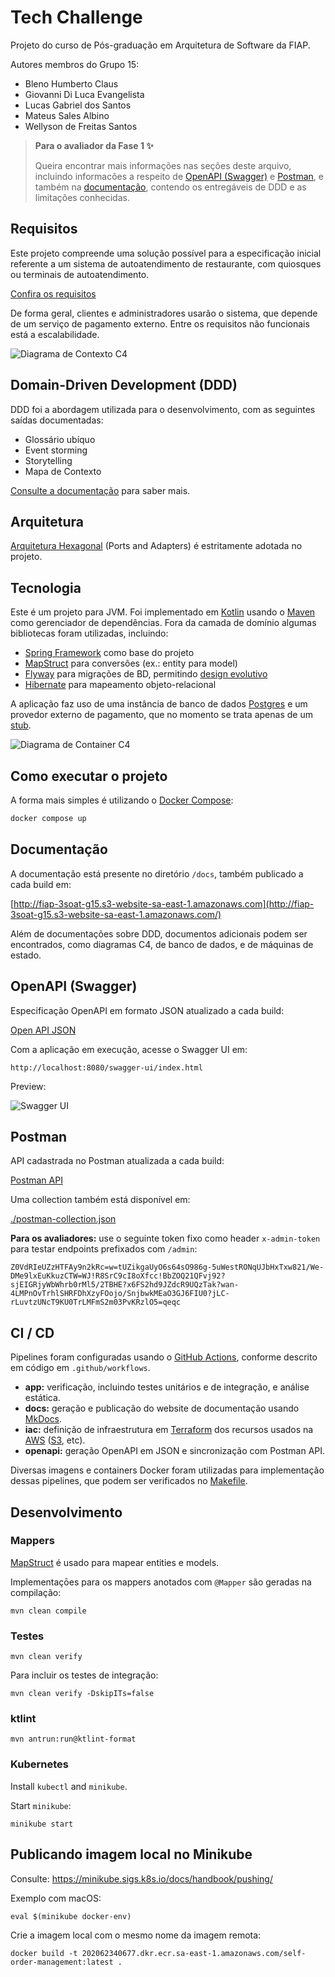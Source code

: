 # Tech Challenge

Projeto do curso de Pós-graduação em Arquitetura de Software da FIAP.

Autores membros do Grupo 15:

- Bleno Humberto Claus
- Giovanni Di Luca Evangelista
- Lucas Gabriel dos Santos
- Mateus Sales Albino
- Wellyson de Freitas Santos

> **Para o avaliador da Fase 1 ✨**
> 
> Queira encontrar mais informações nas seções deste arquivo, incluindo informacões a respeito de [OpenAPI (Swagger)](#openapi-swagger) e [Postman](#postman), e também na [documentação](#documentação), contendo os entregáveis de DDD e as limitações conhecidas.

## Requisitos

Este projeto compreende uma solução possível para a especificação inicial referente a um sistema de autoatendimento de restaurante, com quiosques ou terminais de autoatendimento.

[Confira os requisitos](docs/requirements.md)

De forma geral, clientes e administradores usarão o sistema, que depende de um serviço de pagamento externo. Entre os requisitos não funcionais está a escalabilidade.

![Diagrama de Contexto C4](docs/diagrams/c4-context.png)

## Domain-Driven Development (DDD)

DDD foi a abordagem utilizada para o desenvolvimento, com as seguintes saídas documentadas:

- Glossário ubíquo
- Event storming
- Storytelling
- Mapa de Contexto

[Consulte a documentação](#documentação) para saber mais.

## Arquitetura

[Arquitetura Hexagonal](https://alistair.cockburn.us/hexagonal-architecture) (Ports and Adapters) é estritamente adotada no projeto.

## Tecnologia

Este é um projeto para JVM. Foi implementado em [Kotlin](https://kotlinlang.org) usando o [Maven](https://maven.apache.org) como gerenciador de dependências. Fora da camada de domínio algumas bibliotecas foram utilizadas, incluindo:

- [Spring Framework](https://spring.io) como base do projeto
- [MapStruct](https://mapstruct.org) para conversões (ex.: entity para model)
- [Flyway](https://flywaydb.org) para migrações de BD, permitindo [design evolutivo](https://martinfowler.com/articles/evodb.html)
- [Hibernate](https://hibernate.org) para mapeamento objeto-relacional

A aplicação faz uso de uma instância de banco de dados [Postgres](https://www.postgresql.org) e um provedor externo de pagamento, que no momento se trata apenas de um [stub](https://martinfowler.com/eaaCatalog/serviceStub.html).

![Diagrama de Container C4](docs/diagrams/c4-container.png)

## Como executar o projeto

A forma mais simples é utilizando o [Docker Compose](https://docs.docker.com/compose):

```bash
docker compose up
```

## Documentação

A documentação está presente no diretório `/docs`, também publicado a cada build em:

[http://fiap-3soat-g15.s3-website-sa-east-1.amazonaws.com](http://fiap-3soat-g15.s3-website-sa-east-1.amazonaws.com/)

Além de documentações sobre DDD, documentos adicionais podem ser encontrados, como diagramas C4, de banco de dados, e de máquinas de estado.

## OpenAPI (Swagger)

Especificação OpenAPI em formato JSON atualizado a cada build:

[Open API JSON](http://fiap-3soat-g15.s3-website-sa-east-1.amazonaws.com/openapi.json)

Com a aplicação em execução, acesse o Swagger UI em:

```
http://localhost:8080/swagger-ui/index.html
```

Preview:

![Swagger UI](docs/img/swagger-ui.png)

## Postman

API cadastrada no Postman atualizada a cada build:

[Postman API](https://fiap-3soat-g15.postman.co/workspace/tech-challenge~febf1412-7ce2-4cb4-8bca-50f4fdd3a479/api/c77ec61d-c410-443e-92f7-c204be16083b?action=share&creator=12986472)

Uma collection também está disponível em:

[./postman-collection.json](postman-collection.json)

**Para os avaliadores:** use o seguinte token fixo como header `x-admin-token` para testar endpoints prefixados com `/admin`:

```
Z0VdRIeUZzHTFAy9n2kRc=w=tUZikgaUyO6s64sO986g-5uWestRONqUJbHxTxw821/We-DMe9lxEuKkuzCTW=WJ!R8SrC9cI8oXfcc!BbZOQ21QFvj92?sjEIGRjyWbWhrb0rMl5/2TBHE?x6FS2hd9JZdcR9UQzTak?wan-4LMPnOvTrhlSHRFDhXzyFOojo/SnjbwkMEaO3GJ6FIU0?jLC-rLuvtzUNcT9KU0TrLMFmS2m03PvKRzlO5=qeqc

```

## CI / CD

Pipelines foram configuradas usando o [GitHub Actions](https://github.com/features/actions), conforme descrito em código em `.github/workflows`.

- **app:** verificação, incluindo testes unitários e de integração, e análise estática.
- **docs:** geração e publicação do website de documentação usando [MkDocs](https://www.mkdocs.org/).
- **iac:** definição de infraestrutura em [Terraform](https://www.terraform.io) dos recursos usados na [AWS](https://aws.amazon.com) ([S3](https://docs.aws.amazon.com/AmazonS3/latest/userguide/WebsiteHosting.html), etc).
- **openapi:** geração OpenAPI em JSON e sincronização com Postman API.

Diversas imagens e containers Docker foram utilizadas para implementação dessas pipelines, que podem ser verificados no [Makefile](Makefile).

## Desenvolvimento

### Mappers

[MapStruct](https://mapstruct.org) é usado para mapear entities e models.

Implementaçōes para os mappers anotados com `@Mapper` são geradas na compilação:

```
mvn clean compile
```

### Testes

```
mvn clean verify
```

Para incluir os testes de integração:

```
mvn clean verify -DskipITs=false
```

### ktlint

```
mvn antrun:run@ktlint-format
```

### Kubernetes

Install `kubectl` and `minikube`.

Start `minikube`:

```
minikube start
```

## Publicando imagem local no Minikube

Consulte: https://minikube.sigs.k8s.io/docs/handbook/pushing/

Exemplo com macOS:

```
eval $(minikube docker-env)
```

Crie a imagem local com o mesmo nome da imagem remota:

```
docker build -t 202062340677.dkr.ecr.sa-east-1.amazonaws.com/self-order-management:latest .
```
